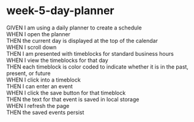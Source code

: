 # week-5-day-planner

GIVEN I am using a daily planner to create a schedule </br>
WHEN I open the planner </br>
THEN the current day is displayed at the top of the calendar </br>
WHEN I scroll down </br>
THEN I am presented with timeblocks for standard business hours </br>
WHEN I view the timeblocks for that day </br>
THEN each timeblock is color coded to indicate whether it is in the past, present, or future </br>
WHEN I click into a timeblock </br>
THEN I can enter an event </br>
WHEN I click the save button for that timeblock </br>
THEN the text for that event is saved in local storage </br>
WHEN I refresh the page </br>
THEN the saved events persist </br>
